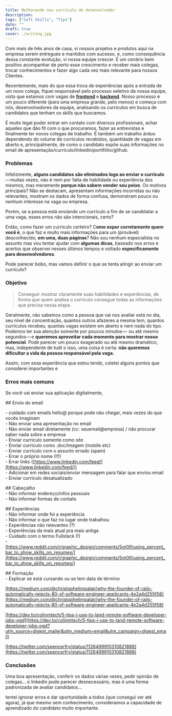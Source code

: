 ```yaml
---
title: Melhorando seu currículo de desenvolvedor
description:
tags: ["Soft Skills", "Tips"]
date: ""
draft: true
cover: ./writing.jpg
---
```


Com mais de três anos de casa, vi nossos projetos e produtos aqui na empresa serem entregues e mantidos com sucesso, e, como consequência dessa constante evolução, vi nossa equipe crescer. É um cenário bem positivo acompanhar de perto esse crescimento e receber mais colegas, trocar conhecimentos e fazer algo cada vez mais relevante para nossos Clientes.

Recentemente, mais do que essa troca de experiências após a entrada de um novo colega, fiquei responsável pelo processo seletivo da nossa equipe, visto que estamos com vagas de [**frontend**](https://github.com/frontendbr/vagas/issues/809) e [**backend**](https://github.com/phpdevbr/vagas/issues/137). Nosso processo é um pouco diferente (para uma empresa grande, pelo menos) e começa com nós, desenvolvedores da equipe, analisando os currículos em busca de candidatos que tenham os skills que buscamos.

É muito legal poder entrar em contato com diversos profissionais, achar aqueles que dão fit com o que procuramos, fazer as entrevistas e finalmente ter novos colegas de trabalho. É também um trabalho árduo dependendo do volume de currículos recebidos, quantidade de vagas em aberto e, principalmente, de como o candidato expõe suas informações no email de apresentação/currículo/linkedin/portifólio/github.

### Problemas

Infelizmente, **alguns candidatos são eliminados logo ao enviar o currículo** — muitas vezes, não é nem por falta de habilidade ou experiência dos mesmos, mas meramente **porque não sabem vender seu peixe**. Os motivos principais? Não se destacam, apresentam informações incorretas ou não relevantes, mostram os dados de forma confusa, demonstram pouco ou nenhum interesse na vaga ou empresa.

Porém, se a pessoa está enviando um currículo a fim de se candidatar a uma vaga, esses erros não são intencionais, certo?

Então, como fazer um currículo certeiro? C**omo expor corretamente quem você é**, o que faz e muito mais informações para um (provável) desconhecido, **em uma, duas páginas**? Não sou nenhum especialista no assunto mas vou tentar ajudar com **algumas dicas**, baseado nos erros e acertos que observei nesses últimos tempos e voltado **especificamente para desenvolvedores**.

Pode parecer bobo, mas vamos definir o que se tenta atingir ao enviar um currículo?

### Objetivo

> Conseguir mostrar claramente suas habilidades e experiências, de forma que quem analisa o currículo consegue todas as informações que precisa nessa etapa.

Geralmente, não sabemos como a pessoa que vai nos avaliar está no dia, seu nível de concentração, quantos outros afazeres a mesma tem, quantos currículos recebeu, quantas vagas existem em aberto e nem nada do tipo. Podemos ter sua atenção somente por poucos minutos —  ou até mesmo segundos — e **queremos aproveitar cada momento para mostrar nosso potencial**. Pode parecer um pouco exagerado ou até mesmo dramático, mas, independente de tudt o isso, uma coisa é certa: **não queremos dificultar a vida da pessoa responsável pela vaga.**

Assim, com essa experiência que estou tendo, coletei alguns pontos que considerei importantes e

### Erros mais comuns

Se você vai enviar sua aplicação digitalmente,

\## Envio do email

\- cuidado com emails hello@ porque pode não chegar, mais vezes do que vocês imaginam  
\- Não enviar uma apresentação no email  
\- Não enviar email diretamente (cc: seuemail@empresa) / não procurar saber nada sobre a empresa  
\- Enviar curriculo somente como site  
\- Enviar curriculo como .doc/imagem (mobile etc)  
\- Enviar currículo com o assunto errado (spam)  
\- Errar o próprio nome (!!!)  
\- Errar links ([https://www.linkedin.com/feed/](https://www.linkedin.com/feed/))  
\- Adicionar em redes sociais/enviar mensagem para falar que enviou email  
\- Enviar currículo desatualizado

\## Cabeçalho  
\- Não informar endereço/infos pessoais  
\- Não informar formas de contato

\## Experiências  
\- Não informar onde foi a experiência  
\- Não informar o que faz no lugar onde trabalhou  
\- Experiências não relevantes (?)  
\- Experiências da mais atual pra mais antiga  
\- Cuidado com o termo Fullstack (!)  
\- [https://www.reddit.com/r/graphic_design/comments/5ot0lf/using_percent_bar_to_show_skills_on_resumes/](https://www.reddit.com/r/graphic_design/comments/5ot0lf/using_percent_bar_to_show_skills_on_resumes/)

\## Formação  
\- Explicar se está cursando ou se tem data de término

[https://medium.com/@christophelimpalair/why-the-founder-of-rails-automatically-rejects-80-of-software-engineer-applicants-4e2a4d255f58](https://medium.com/@christophelimpalair/why-the-founder-of-rails-automatically-rejects-80-of-software-engineer-applicants-4e2a4d255f58)

[https://dev.to/colinmtech/5-tips-i-use-to-land-remote-software-developer-jobs-ogd](https://dev.to/colinmtech/5-tips-i-use-to-land-remote-software-developer-jobs-ogd?utm_source=digest_mailer&utm_medium=email&utm_campaign=digest_email)

[https://twitter.com/spencerfry/status/1126499910310821888](https://twitter.com/spencerfry/status/1126499910310821888)

### Conclusões

Uma boa apresentação, conferir os dados várias vezes, pedir opinião de colegas… o linkedin pode parecer desnecessário, mas é uma forma padronizada de avaliar candidatos…

tentei ignorar erros e dar oportunidade a todos (que consegui ver até agora), já que mesmo sem conhecimento, consideramos a capacidade de aprendizado do candidato muito importante.
